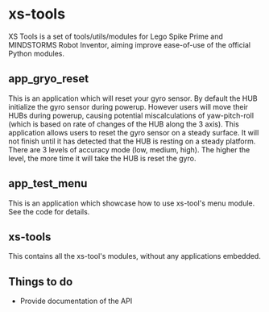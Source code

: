# xs-tools
XS Tools is a set of tools/utils/modules for Lego Spike Prime and MINDSTORMS Robot Inventor, aiming improve ease-of-use of the official Python modules.

## app_gryo_reset
This is an application which will reset your gyro sensor. By default the HUB initialize the gyro sensor during powerup. However users will move their HUBs during powerup, causing potential miscalculations of yaw-pitch-roll (which is based on rate of changes of the HUB along the 3 axis). This application allows users to reset the gyro sensor on a steady surface. It will not finish until it has detected that the HUB is resting on a steady platform. There are 3 levels of accuracy mode (low, medium, high). The higher the level, the more time it will take the HUB is reset the gyro.

## app_test_menu
This is an application which showcase how to use xs-tool's menu module. See the code for details.


## xs-tools
This contains all the xs-tool's modules, without any applications embedded. 

## Things to do
- Provide documentation of the API
